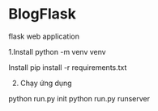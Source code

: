# BlogFlask
flask web application 

1.Install
python -m venv venv

Install
pip install -r requirements.txt

2. Chạy ứng dụng

python run.py init
python run.py runserver
